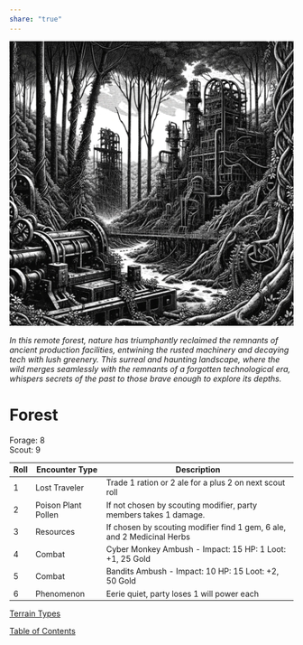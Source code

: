 ```yaml
---  
share: "true"  
---  
```

  
![forest](./forest.png)  
  
*In this remote forest, nature has triumphantly reclaimed the remnants of ancient production facilities, entwining the rusted machinery and decaying tech with lush greenery. This surreal and haunting landscape, where the wild merges seamlessly with the remnants of a forgotten technological era, whispers secrets of the past to those brave enough to explore its depths.*  
  
# Forest  
  
Forage: 8  
Scout: 9  
  
| Roll | Encounter Type | Description |  
| ---- | ---- | ---- |  
| 1 | Lost Traveler | Trade 1 ration or 2 ale for a plus 2 on next scout roll |  
| 2 | Poison Plant Pollen | If not chosen by scouting modifier, party members takes 1 damage. |  
| 3 | Resources | If chosen by scouting modifier find 1 gem, 6 ale, and 2 Medicinal Herbs |  
| 4 | Combat | Cyber Monkey Ambush - Impact: 15  HP: 1 Loot: +1, 25 Gold |  
| 5 | Combat | Bandits Ambush - Impact: 10 HP: 15 Loot: +2, 50 Gold |  
| 6 | Phenomenon | Eerie quiet, party loses 1 will power each |  
  
[Terrain Types](./Terrain%20Types.html)  
  
[Table of Contents](./Table%20of%20Contents.html)